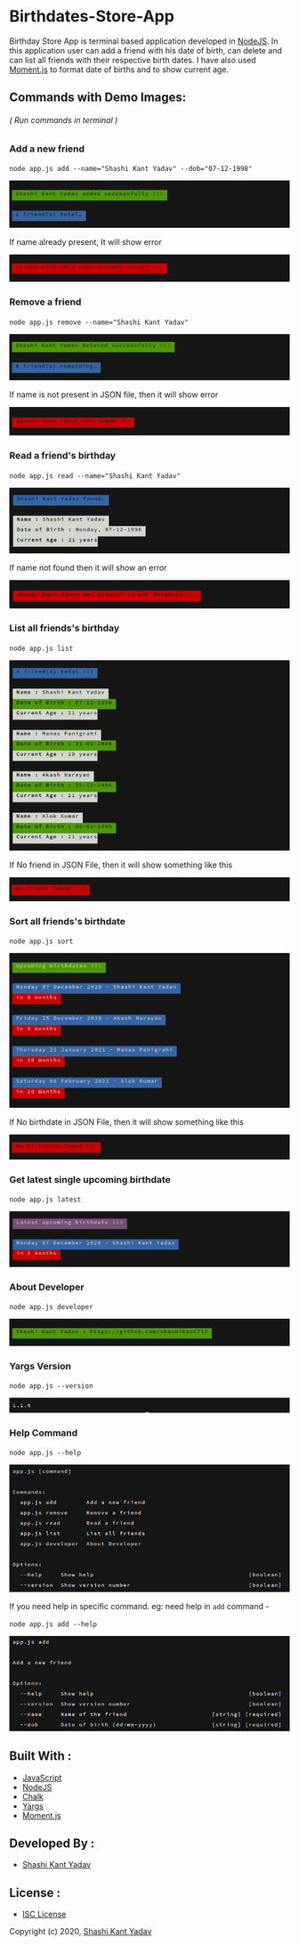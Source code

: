 # Birthdates-Store-App

Birthday Store App is terminal based application developed in [NodeJS](https://nodejs.org/en/). In this application user can add a friend with his date of birth, can delete and can list all friends with their respective birth dates. I have also used [Moment.js](https://momentjs.com) to format date of births and to show current age.

## Commands with Demo Images:

###### ( Run commands in terminal )

### Add a new friend

`node app.js add --name="Shashi Kant Yadav" --dob="07-12-1998"`

<p align="center">
  <img src="./Images/addFriend.png">
</p>

If name already present, It will show error

<p align="center">
  <img src="./Images/alreadyAdded.png">
</p>

### Remove a friend

`node app.js remove --name="Shashi Kant Yadav"`

<p align="center">
  <img src="./Images/deleteFriend.png">
</p>

If name is not present in JSON file, then it will show error

<p align="center">
  <img src="./Images/notFoundToDelete.png">
</p>

### Read a friend's birthday

`node app.js read --name="Shashi Kant Yadav"`

<p align="center">
  <img src="./Images/readFriend.png">
</p>

If name not found then it will show an error

<p align="center">
  <img src="./Images/notFoundToRead.png">
</p>

### List all friends's birthday

`node app.js list`

<p align="center">
  <img src="./Images/listFriend.png">
</p>

If No friend in JSON File, then it will show something like this

<p align="center">
  <img src="./Images/emptyDatabase.png">
</p>

### Sort all friends's birthdate

`node app.js sort`

<p align="center">
  <img src="./Images/sortFriend.png">
</p>

If No birthdate in JSON File, then it will show something like this

<p align="center">
  <img src="./Images/notFoundBday.png">
</p>

### Get latest single upcoming birthdate

`node app.js latest`

<p align="center">
  <img src="./Images/latest.png">
</p>

### About Developer

`node app.js developer`

<p align="center">
  <img src="./Images/aboutDev.png">
</p>

### Yargs Version

`node app.js --version`

<p align="center">
  <img src="./Images/version.png">
</p>

### Help Command

`node app.js --help`

<p align="center">
  <img src="./Images/helpCommand.png">
</p>

If you need help in specific command. eg: need help in `add` command -

`node app.js add --help`

<p align="center">
  <img src="./Images/helpForAddCommand.png">
</p>

## Built With :

- [JavaScript](https://developer.mozilla.org/en-US/docs/Web/JavaScript)
- [NodeJS](https://nodejs.org/en/)
- [Chalk](https://www.npmjs.com/package/chalk)
- [Yargs](https://www.npmjs.com/package/yargs)
- [Moment.js](https://www.npmjs.com/package/moment)

## Developed By :

- [Shashi Kant Yadav](https://github.com/shashikant712)

## License :
- [ISC License](https://choosealicense.com/licenses/isc/)

Copyright (c) 2020, [Shashi Kant Yadav](https://github.com/shashikant712)
